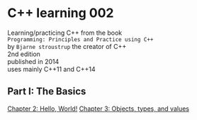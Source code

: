 # C++ learning 002

Learning/practicing C++ from the book  
`Programming: Principles and Practice using C++`   
by `Bjarne stroustrup` the creator of C++  
2nd edition  
published in 2014  
uses mainly C\+\+11 and C\+\+14  

## Part I: The Basics

[Chapter 2: Hello, World!](./ch02)
[Chapter 3: Objects, types, and values](./ch03)